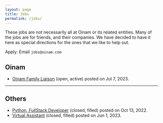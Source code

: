 ```yaml
---
layout: page
title: Jobs
permalink: /jobs/
---
```


These jobs are not necessarily all at Oinam or its related entities. Many of the jobs are for friends, and their companies. We have decided to have it here as special directions for the ones that we like to help out.

Apply: Email `jobs@oinam.com`

## Oinam

- [Oinam Family Liaison](/jobs/2023-07-07-oinam-liaison/) (open, active) posted on Jul 7, 2023.

---

## Others

- [Python, FullStack Developer](/jobs/2022-10-13-developer-python-frontend-remote/) (closed, filled) posted on Oct 13, 2022.
- [Virtual Assistant](/jobs/2023-05-16-atomicbullfrog-assistant/) (closed, filled) posted on Jun 1, 2023.